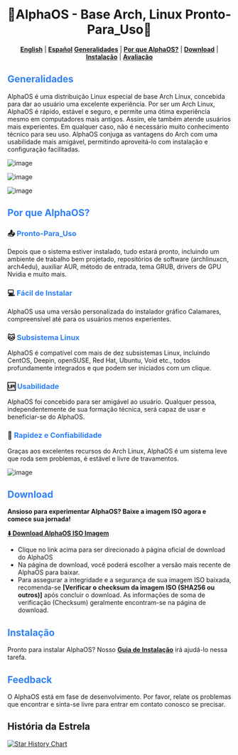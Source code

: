 <h1 align="center">🚀AlphaOS - Base Arch, Linux Pronto-Para_Uso🚀</h1>

<div align="center">

[**English**](ReadMe.md)  |  [**Español**](LeaMe_ES.md)
[**Generalidades**](#overview) |  [**Por que AlphaOS?**](#why-catos)  |  [**Download**](#download) | [**Instalação**](#installation) | [**Avaliação**](#feedback)
</div>

## <font color=#2f81f7>Generalidades</font>

AlphaOS é uma distribuição Linux especial de base Arch Linux, concebida para dar ao usuário uma excelente experiência. Por ser um Arch Linux, AlphaOS é rápido, estável e seguro, e permite uma ótima experiência mesmo em computadores mais antigos. Assim, ele também atende usuários mais experientes. Em qualquer caso, não é necessário muito conhecimento técnico para seu uso. AlphaOS conjuga as vantagens do Arch com uma usabilidade mais amigável, permitindo aproveitá-lo com instalação e configuração facilitadas.

![image](./preview/desktop_en.png)

![image](./preview/preview_kde.png)

![image](./preview/preview_gnome.png)

## <font color=#2f81f7>Por que AlphaOS?</font>

### 📤 <font color=#2f81f7>Pronto-Para_Uso</font>
Depois que o sistema estiver instalado, tudo estará pronto, incluindo um ambiente de trabalho bem projetado, repositórios de software (archlinuxcn, arch4edu), auxiliar AUR, método de entrada, tema GRUB, drivers de GPU Nvidia e muito mais.

### 💻 <font color=#2f81f7>Fácil de Instalar</font>
AlphaOS usa uma versão personalizada do instalador gráfico Calamares, compreensível até para os usuários menos experientes.

### 🐱 <font color=#2f81f7>Subsistema Linux</font>
AlphaOS é compatível com mais de dez subsistemas Linux, incluindo CentOS, Deepin, openSUSE, Red Hat, Ubuntu, Void etc., todos profundamente integrados e que podem ser iniciados com um clique.

### 🆙 <font color=#2f81f7>Usabilidade</font>
AlphaOS foi concebido para ser amigável ao usuário. Qualquer pessoa, independentemente de sua formação técnica, será capaz de usar e beneficiar-se do AlphaOS.

### 🚀 <font color=#2f81f7>Rapidez e Confiabilidade</font>
Graças aos excelentes recursos do Arch Linux, AlphaOS é um sistema leve que roda sem problemas, é estável e livre de travamentos.

![image](./preview/neofetch_en.png)

## <font color=#2f81f7>Download</font>

**Ansioso para experimentar AlphaOS? Baixe a imagem ISO agora e comece sua jornada!**

[**⬇️  Download AlphaOS ISO Imagem**](https://catos.info/en/docs/download)

*   Clique no link acima para ser direcionado à página oficial de download do AlphaOS
*   Na página de download, você poderá escolher a versão mais recente de AlphaOS para baixar.
*   Para assegurar a integridade e a segurança de sua imagem ISO baixada, recomenda-se **[Verificar o checksum da imagem ISO (SHA256 ou outros)]** após concluir o download. As informações de soma de verificação (Checksum) geralmente encontram-se na página de download. 


## <font color=#2f81f7>Instalação</font>

Pronto para instalar AlphaOS? Nosso [**Guia de Instalação**](https://catos.info/en/docs/installation/installation00) irá ajudá-lo nessa tarefa.


## <font color=#2f81f7>Feedback</font>

O AlphaOS está em fase de desenvolvimento. Por favor, relate os problemas que encontrar e sinta-se livre para entrar em contato conosco se precisar.

## História da Estrela

[![Star History Chart](https://api.star-history.com/svg?repos=CatOS-Home/CatOS&type=Date)](https://star-history.com/#CatOS-Home/CatOS&Date)
